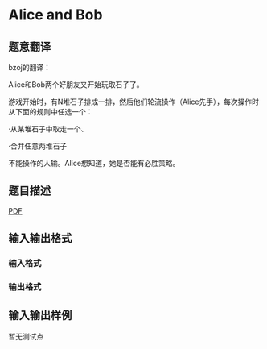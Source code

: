 # Alice and Bob

## 题意翻译

bzoj的翻译：

Alice和Bob两个好朋友又开始玩取石子了。

游戏开始时，有N堆石子排成一排，然后他们轮流操作（Alice先手），每次操作时从下面的规则中任选一个：

·从某堆石子中取走一个、

·合并任意两堆石子

不能操作的人输。Alice想知道，她是否能有必胜策略。

## 题目描述

[problemUrl]: https://uva.onlinejudge.org/index.php?option=com_onlinejudge&Itemid=8&category=448&page=show_problem&problem=4246

[PDF](https://uva.onlinejudge.org/external/15/p1500.pdf)

## 输入输出格式

### 输入格式

### 输出格式

## 输入输出样例

暂无测试点

